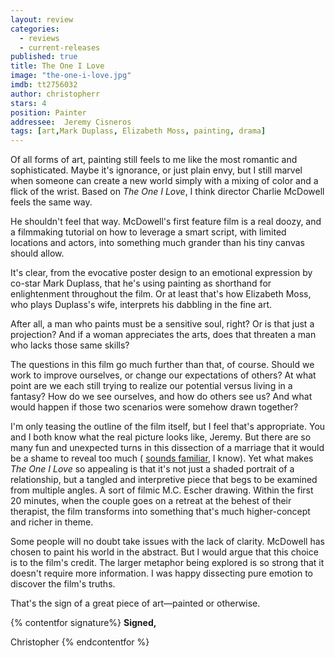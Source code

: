 ```yaml
---
layout: review
categories: 
  - reviews
  - current-releases
published: true
title: The One I Love
image: "the-one-i-love.jpg"
imdb: tt2756032
author: christopherr
stars: 4
position: Painter
addressee:  Jeremy Cisneros
tags: [art,Mark Duplass, Elizabeth Moss, painting, drama]
---
```

Of all forms of art, painting still feels to me like the most romantic and sophisticated. Maybe it's ignorance, or just plain envy, but I still marvel when someone can create a new world simply with a mixing of color and a flick of the wrist. Based on _The One I Love_, I think director Charlie McDowell feels the same way.

He shouldn't feel that way. McDowell's first feature film is a real doozy, and a filmmaking tutorial on how to leverage a smart script, with limited locations and actors, into something much grander than his tiny canvas should allow.

It's clear, from the evocative poster design to an emotional expression by co-star Mark Duplass, that he's using painting as shorthand for enlightenment throughout the film. Or at least that's how Elizabeth Moss, who plays Duplass's wife, interprets his dabbling in the fine art.

After all, a man who paints must be a sensitive soul, right? Or is that just a projection? And if a woman appreciates the arts, does that threaten a man who lacks those same skills?

The questions in this film go much further than that, of course. Should we work to improve ourselves, or change our expectations of others? At what point are we each still trying to realize our potential versus living in a fantasy? How do we see ourselves, and how do others see us? And what would happen if those two scenarios were somehow drawn together?

I'm only teasing the outline of the film itself, but I feel that's appropriate. You and I both know what the real picture looks like, Jeremy. But there are so many fun and unexpected turns in this dissection of a marriage that it would be a shame to reveal too much ( [sounds familiar](http://www.dearcastandcrew.com/content/2014/10/9/gone-girl.html), I know). Yet what makes _The One I Love_ so appealing is that it's not just a shaded portrait of a relationship, but a tangled and interpretive piece that begs to be examined from multiple angles. A sort of filmic M.C. Escher drawing. Within the first 20 minutes, when the couple goes on a retreat at the behest of their therapist, the film transforms into something that's much higher-concept and richer in theme.

Some people will no doubt take issues with the lack of clarity. McDowell has chosen to paint his world in the abstract. But I would argue that this choice is to the film's credit. The larger metaphor being explored is so strong that it doesn't require more information. I was happy dissecting pure emotion to discover the film's truths.

That's the sign of a great piece of art—painted or otherwise.

{% contentfor signature%}
**Signed,**

Christopher
{% endcontentfor %}
